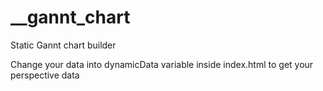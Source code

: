 # __gannt_chart
Static Gannt chart builder 

Change your data into dynamicData variable inside index.html to get your perspective data
